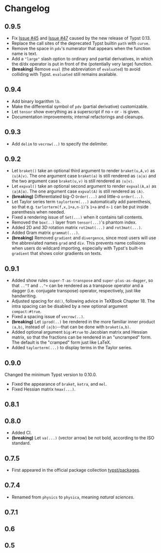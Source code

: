 # Changelog

## 0.9.5

* Fix [Issue #45](https://github.com/Leedehai/typst-physics/issues/45) and
[Issue #47](https://github.com/Leedehai/typst-physics/issues/47) caused
by the new release of Typst 0.13.
* Replace the call sites of the deprecated Typst builtin `path` with `curve`.
* Remove the space in `pdv`'s numerator that appears when the function name is
text.
* Add a `"large"` slash option to ordinary and partial derivatives, in which
the d/dx operator is put in front of the (potentially very large) function.
* **(breaking)** Remove `eval` (the abbreviation of `evaluated`) to avoid
colliding with Typst. `evaluated` still remains available.

## 0.9.4

* Add binary logarithm `lb`.
* Make the differential symbol of `pdv` (partial derivative) customizable.
* Let `tensor` show everything as a superscript if no `+` or `-` is given.
* Documentation improvements; internal refactorings and cleanups.

## 0.9.3

* Add `delim` to `vecrow(..)` to specify the delimiter.

## 0.9.2

* Let `braket()` take an optional third argument to render `braket(u,A,v)` as
`⟨u|A|v⟩`. The one argument case `braket(a)` is still rendered as `⟨a|a⟩` and
the two argument case `braket(u,v)` is still rendered as `⟨u|v⟩`.
* Let `expval()` take an optional second argument to render `expval(A,a)` as
`⟨a|A|a⟩`. The one argument case `expval(A)` is still rendered as `⟨A⟩`.
* **(breaking)** Differentiated big-O `Order(...)` and little-o `order(...)`.
* Let Taylor series term `taylorterm(...)` automatically add parenthesis, so
that e.g. `tarlorterm(f,x,1+a,n-1)`'s `1+a` and `n-1` can be put inside
parenthesis when needed.
* Fixed a rendering issue of `Set(...)` when it contains tall contents.
* Removed the `box(..)` layer from `tensor(...)`'s phantom index.
* Added 2D and 3D rotation matrix `rot2mat(...)` and `rot3mat(...)`.
* Added Gram matrix `grammat(...)`.
* **(breaking)** Removed `gradient` and `divergence`, since most users will use
the abbreviated names `grad` and `div`. This prevents name collisions when users
do wildcard importing, especially with Typst's built-in `gradient` that shows
color gradients on texts.

## 0.9.1

* Added show rules `super-T-as-transpose` and `super-plus-as-dagger`, so that
`..^T` and `..^+` can be rendered as a transpose operator and a dagger
(i.e. conjugate transpose) operator, respectively, just like handwriting.
* Adjusted spacing for `dd()`, following advice in TeXBook Chapter 18. The
intra spacing can be disabled by a new optional argument `compact:#true`.
* Fixed a spacing issue of `vecrow(..)`.
* **(breaking)** Let `iprod(..)` be rendered in the more familiar inner
product `⟨a,b⟩`, instead of `⟨a|b⟩`--that can be done with `braket(a,b)`.
* Added optional argument `big:#true` to Jacobian matrix and Hessian matrix, so
that the fractions can be rendered in an "uncramped" form. The default is the
"cramped" form just like LaTeX.
* Added `taylorterm(...)` to display terms in the Taylor series.

## 0.9.0

Changed the minimum Typst version to 0.10.0.

* Fixed the appearance of `braket`, `ketra`, and `mel`.
* Fixed Hessian matrix `hmax(...)`.

## 0.8.1

## 0.8.0

* Added CI.
* **(breaking)** Let `va(...)` (vector arrow) be not bold, according to the ISO
standard.

## 0.7.5

* First appeared in the official package collection
[typst/packages](https://github.com/typst/packages).

## 0.7.4

* Renamed from `physics` to `physica`, meaning _natural sciences_.

## 0.7.1

## 0.6

## 0.5

